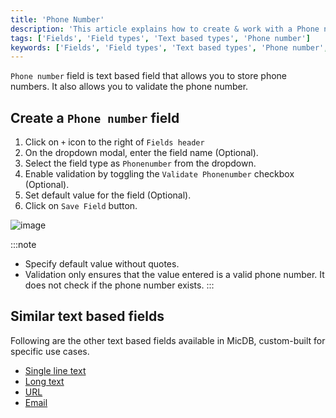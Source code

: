 ```yaml
---
title: 'Phone Number'
description: 'This article explains how to create & work with a Phone number field.'
tags: ['Fields', 'Field types', 'Text based types', 'Phone number']
keywords: ['Fields', 'Field types', 'Text based types', 'Phone number', 'Create phone number field']
---
```



`Phone number` field is text based field that allows you to store phone numbers. It also allows you to validate the phone number.

## Create a `Phone number` field
1. Click on `+` icon to the right of `Fields header`
2. On the dropdown modal, enter the field name (Optional).
3. Select the field type as `Phonenumber` from the dropdown.
4. Enable validation by toggling the `Validate Phonenumber` checkbox (Optional).
5. Set default value for the field (Optional).
6. Click on `Save Field` button.

![image](/img/v2/fields/types/phonenumber.png)

:::note
- Specify default value without quotes.
- Validation only ensures that the value entered is a valid phone number. It does not check if the phone number exists.
:::

## Similar text based fields
Following are the other text based fields available in MicDB, custom-built for specific use cases.
- [Single line text](010.single-line-text.md)
- [Long text](020.long-text.md)
- [URL](050.url.md)
- [Email](030.email.md)


